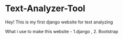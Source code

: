 # Text-Analyzer-Tool
Hey! This is my first django website for text analyzing

What i use to make this website -  1.django , 2. Bootstrap
